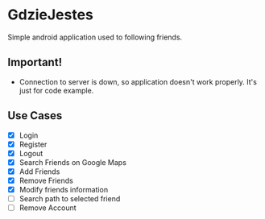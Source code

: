 # GdzieJestes
Simple android application used to following friends.

## Important!
- Connection to server is down, so application doesn't work properly. It's just for code example. 

## Use Cases
- [x] Login
- [x] Register
- [x] Logout
- [x] Search Friends on Google Maps
- [x] Add Friends
- [x] Remove Friends
- [x] Modify friends information
- [ ] Search path to selected friend
- [ ] Remove Account
